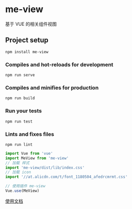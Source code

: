 # me-view
基于 VUE 的相关组件视图

## Project setup
```
npm install me-view
```

### Compiles and hot-reloads for development
```
npm run serve
```

### Compiles and minifies for production
```
npm run build
```

### Run your tests
```
npm run test
```

### Lints and fixes files
```
npm run lint
```

``` js
import Vue from 'vue'
import MeView from 'me-view'
// 加载 样式
import 'me-view/dist/lib/index.css'
// 加载 icon 
import '//at.alicdn.com/t/font_1180504_afedrcmrmt.css'

// 使用插件 me-view
Vue.use(MeView)

```

[使用文档](https://github.com/hpf393187274/me-view-docs)
